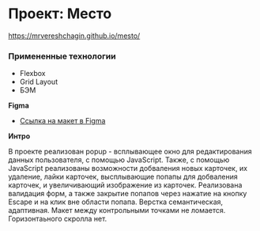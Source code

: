 # Проект: Место

https://mrvereshchagin.github.io/mesto/

### Примененные технологии

* Flexbox
* Grid Layout
* БЭМ

**Figma**

* [Ссылка на макет в Figma](https://www.figma.com/file/2cn9N9jSkmxD84oJik7xL7/JavaScript.-Sprint-4?node-id=0%3A1)

**Интро**

В проекте реализован popup - всплывающее окно для редактирования данных пользователя, с помощью JavaScript. Также, с помощью JavaScript реализованы возможности добваления новых карточек, их удаление, лайки карточек, высплывающие попапы для добваления карточек, и увеличивающий изображение из карточек.
Реализована валидация форм, а также закрытие попапов через нажатие на кнопку Escape и на клик вне области попапа.
Верстка семантическая, адаптивная. Макет между контрольными точками не ломается. Горизонтаьного скролла нет.
